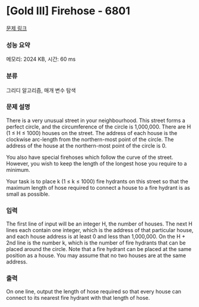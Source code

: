 # [Gold III] Firehose - 6801 

[문제 링크](https://www.acmicpc.net/problem/6801) 

### 성능 요약

메모리: 2024 KB, 시간: 60 ms

### 분류

그리디 알고리즘, 매개 변수 탐색

### 문제 설명

<p>There is a very unusual street in your neighbourhood. This street forms a perfect circle, and the circumference of the circle is 1,000,000. There are H (1 ≤ H ≤ 1000) houses on the street. The address of each house is the clockwise arc-length from the northern-most point of the circle. The address of the house at the northern-most point of the circle is 0.</p>

<p>You also have special firehoses which follow the curve of the street. However, you wish to keep the length of the longest hose you require to a minimum.</p>

<p>Your task is to place k (1 ≤ k ≤ 1000) fire hydrants on this street so that the maximum length of hose required to connect a house to a fire hydrant is as small as possible.</p>

### 입력 

 <p>The first line of input will be an integer H, the number of houses. The next H lines each contain one integer, which is the address of that particular house, and each house address is at least 0 and less than 1,000,000. On the H + 2nd line is the number k, which is the number of fire hydrants that can be placed around the circle. Note that a fire hydrant can be placed at the same position as a house. You may assume that no two houses are at the same address.</p>

### 출력 

 <p>On one line, output the length of hose required so that every house can connect to its nearest fire hydrant with that length of hose.</p>

